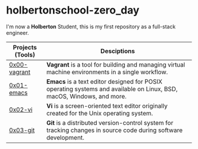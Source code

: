 # holbertonschool-zero_day

I'm now a **Holberton** Student, this is my first repository as a full-stack engineer.

**Projects (Tools)** | **Desciptions**
--- | ---
[0x00-vagrant](https://github.com/Jenni-Foued/holbertonschool-zero_day/tree/master/0x00-vagrant) | **Vagrant** is a tool for building and managing virtual machine environments in a single workflow.
[0x01-emacs](https://github.com/Jenni-Foued/holbertonschool-zero_day/tree/master/0x01-emacs) | **Emacs** is a text editor designed for POSIX operating systems and available on Linux, BSD, macOS, Windows, and more.
[0x02-vi](https://github.com/Jenni-Foued/holbertonschool-zero_day/tree/master/0x02-vi) | **Vi** is a screen-oriented text editor originally created for the Unix operating system.
[0x03-git](https://github.com/Jenni-Foued/holbertonschool-zero_day/tree/master/0x03-git) | **Git** is a distributed version-control system for tracking changes in source code during software development. 
